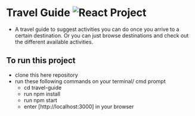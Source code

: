 # Travel Guide ![React Project](https://img.shields.io/badge/Tech-React-blue.svg?longCache=true&style=for-the-badge)

- A travel guide to suggest activities you can do once you arrive to a certain destination. Or you can just browse destinations and check out the different available activities.

## To run this project

- clone this here repository
- run these following commands on your terminal/ cmd prompt
  - cd travel-guide
  - run npm install
  - run npm start
  - enter [http://localhost:3000] in your browser
